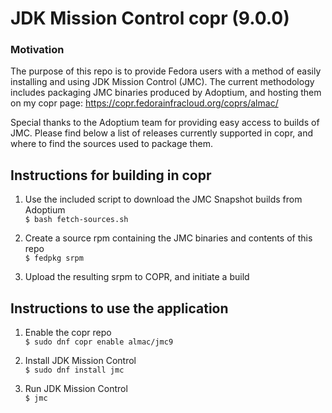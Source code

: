 # JDK Mission Control copr (9.0.0)

### Motivation
The purpose of this repo is to provide Fedora users with a method of easily installing and using JDK Mission Control (JMC). The current methodology includes packaging JMC binaries produced by Adoptium, and hosting them on my copr page: https://copr.fedorainfracloud.org/coprs/almac/

Special thanks to the Adoptium team for providing easy access to builds of JMC. Please find below a list of releases currently supported in copr, and where to find the sources used to package them.

## Instructions for building in copr
1. Use the included script to download the JMC Snapshot builds from Adoptium<br>
  `$ bash fetch-sources.sh`

2. Create a source rpm containing the JMC binaries and contents of this repo<br>
  `$ fedpkg srpm`

3. Upload the resulting srpm to COPR, and initiate a build

## Instructions to use the application

1. Enable the copr repo<br>
  `$ sudo dnf copr enable almac/jmc9`

2. Install JDK Mission Control<br>
  `$ sudo dnf install jmc`

3. Run JDK Mission Control<br>
  `$ jmc`
